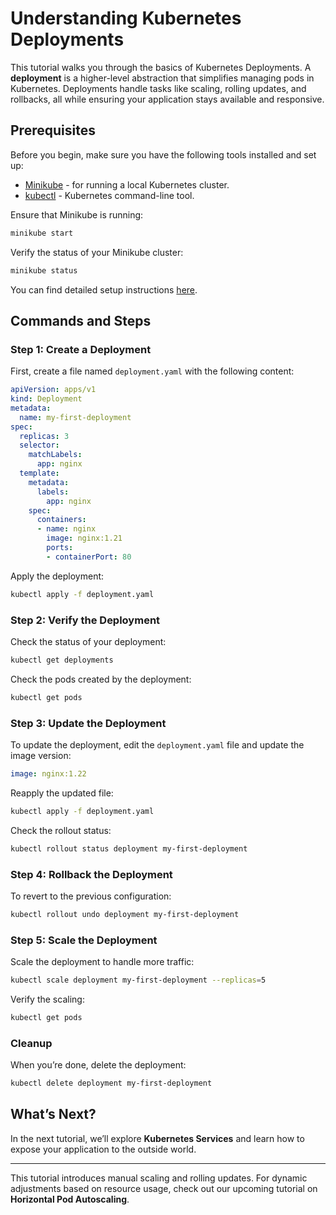 
# Understanding Kubernetes Deployments

This tutorial walks you through the basics of Kubernetes Deployments. A **deployment** is a higher-level abstraction that simplifies managing pods in Kubernetes. Deployments handle tasks like scaling, rolling updates, and rollbacks, all while ensuring your application stays available and responsive.

## Prerequisites

Before you begin, make sure you have the following tools installed and set up:

- [Minikube](https://minikube.sigs.k8s.io/docs/start/) - for running a local Kubernetes cluster.
- [kubectl](https://kubernetes.io/docs/tasks/tools/install-kubectl/) - Kubernetes command-line tool.

Ensure that Minikube is running:

```bash
minikube start
```

Verify the status of your Minikube cluster:

```bash
minikube status
```

You can find detailed setup instructions [here](https://github.com/yourusername/byte-sized-tutorials).

## Commands and Steps

### Step 1: Create a Deployment

First, create a file named `deployment.yaml` with the following content:

```yaml
apiVersion: apps/v1
kind: Deployment
metadata:
  name: my-first-deployment
spec:
  replicas: 3
  selector:
    matchLabels:
      app: nginx
  template:
    metadata:
      labels:
        app: nginx
    spec:
      containers:
      - name: nginx
        image: nginx:1.21
        ports:
        - containerPort: 80
```

Apply the deployment:

```bash
kubectl apply -f deployment.yaml
```

### Step 2: Verify the Deployment

Check the status of your deployment:

```bash
kubectl get deployments
```

Check the pods created by the deployment:

```bash
kubectl get pods
```

### Step 3: Update the Deployment

To update the deployment, edit the `deployment.yaml` file and update the image version:

```yaml
image: nginx:1.22
```

Reapply the updated file:

```bash
kubectl apply -f deployment.yaml
```

Check the rollout status:

```bash
kubectl rollout status deployment my-first-deployment
```

### Step 4: Rollback the Deployment

To revert to the previous configuration:

```bash
kubectl rollout undo deployment my-first-deployment
```

### Step 5: Scale the Deployment

Scale the deployment to handle more traffic:

```bash
kubectl scale deployment my-first-deployment --replicas=5
```

Verify the scaling:

```bash
kubectl get pods
```

### Cleanup

When you’re done, delete the deployment:

```bash
kubectl delete deployment my-first-deployment
```

## What’s Next?

In the next tutorial, we’ll explore **Kubernetes Services** and learn how to expose your application to the outside world.

---

This tutorial introduces manual scaling and rolling updates. For dynamic adjustments based on resource usage, check out our upcoming tutorial on **Horizontal Pod Autoscaling**.
